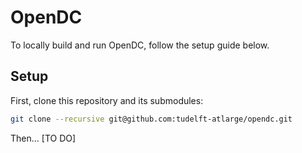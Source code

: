 # OpenDC

To locally build and run OpenDC, follow the setup guide below.

## Setup

First, clone this repository and its submodules:

```bash
git clone --recursive git@github.com:tudelft-atlarge/opendc.git
```

Then... [TO DO]
